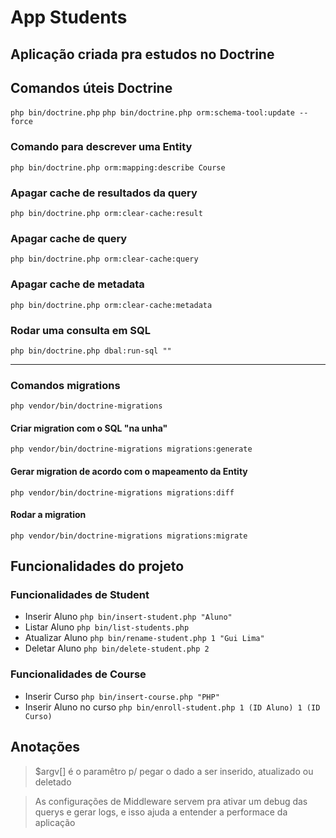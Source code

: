 # App Students

## Aplicação criada pra estudos no Doctrine

## Comandos úteis Doctrine

`php bin/doctrine.php`
`php bin/doctrine.php orm:schema-tool:update --force`

### Comando para descrever uma Entity
`php bin/doctrine.php orm:mapping:describe Course`

### Apagar cache de resultados da query
`php bin/doctrine.php orm:clear-cache:result`

### Apagar cache de query
`php bin/doctrine.php orm:clear-cache:query`

### Apagar cache de metadata
`php bin/doctrine.php orm:clear-cache:metadata`

### Rodar uma consulta em SQL
`php bin/doctrine.php dbal:run-sql ""`

---

### Comandos migrations
`php vendor/bin/doctrine-migrations`

#### Criar migration com o SQL "na unha"
`php vendor/bin/doctrine-migrations migrations:generate`

#### Gerar migration de acordo com o mapeamento da Entity
`php vendor/bin/doctrine-migrations migrations:diff`

#### Rodar a migration
`php vendor/bin/doctrine-migrations migrations:migrate`

## Funcionalidades do projeto

### Funcionalidades de Student
- Inserir Aluno `php bin/insert-student.php "Aluno"`
- Listar Aluno `php bin/list-students.php`
- Atualizar Aluno `php bin/rename-student.php 1 "Gui Lima"`
- Deletar Aluno `php bin/delete-student.php 2`

### Funcionalidades de Course
- Inserir Curso `php bin/insert-course.php "PHP"`
- Inserir Aluno no curso `php bin/enroll-student.php 1 (ID Aluno) 1 (ID Curso)`

## Anotações 
> $argv[] é o paramêtro p/ pegar o dado a ser inserido, atualizado ou deletado 

> As configurações de Middleware servem pra ativar um debug das querys e gerar logs, e isso ajuda a entender a performace da aplicação

